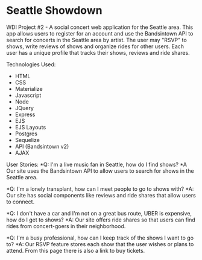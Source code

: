 # Seattle Showdown
WDI Project #2 - A social concert web application for the Seattle area. This app allows users to register for an account and use the Bandsintown API to search for concerts in the Seattle area by artist. The user may "RSVP" to shows, write reviews of shows and organize rides for other users. Each user has a unique profile that tracks their shows, reviews and ride shares.

Technologies Used:
* HTML
* CSS
* Materialize
* Javascript
* Node
* JQuery
* Express
* EJS
* EJS Layouts
* Postgres
* Sequelize
* API (Bandsintown v2)
* AJAX

User Stories:
*Q: I'm a live music fan in Seattle, how do I find shows?
*A Our site uses the Bandsintown API to allow users to search for shows in the Seattle area.

*Q: I'm a lonely transplant, how can I meet people to go to shows with?
*A: Our site has social components like reviews and ride shares that allow users to connect.

*Q: I don't have a car and I'm not on a great bus route, UBER is expensive, how do I get to shows?
*A: Our site offers ride shares so that users can find rides from concert-goers in their neighborhood.

*Q: I'm a busy professional, how can I keep track of the shows I want to go to?
*A: Our RSVP feature stores each show that the user wishes or plans to attend. From this page there is also a link to buy tickets.
